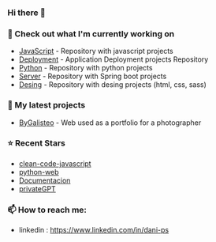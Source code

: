 ### Hi there 👋

### 👷 Check out what I'm currently working on

- [JavaScript](https://github.com/Dani-Ps/Cliente.git) - Repository with javascript projects
- [Deployment](https://github.com/Dani-Ps/Despliegue.git) - Application Deployment projects Repository
- [Python](https://github.com/Dani-Ps/HCL.git) - Repository with python projects
- [Server](https://github.com/Dani-Ps/Servidor.git) - Repository with Spring boot projects
- [Desing](https://github.com/Dani-Ps/Dise-o.git) - Repository with desing projects (html, css, sass)

### 🌱 My latest projects

- [ByGalisteo](https://github.com/Dani-Ps/Web-project-for-professional-photographer.git) - Web used as a portfolio for a photographer

### ⭐ Recent Stars

- [clean-code-javascript](https://github.com/devictoribero/clean-code-javascript) 
- [python-web](https://github.com/mouredev/python-web) 
- [Documentacion](https://github.com/ricval/Documentacion) 
- [privateGPT](https://github.com/imartinez/privateGPT) 


### 📫 How to reach me:

  - linkedin   : <https://www.linkedin.com/in/dani-ps>

